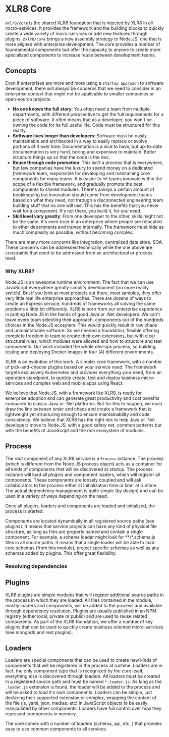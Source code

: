 # XLR8 Core

`@xlr8/core` is the shared XLR8 foundation that is injected by XLR8 in all micro-services. It provides the framework and the building blocks
to quickly create a wide variety of micro-services or add new features through plugins. `@xlr8/core` brings a new assembly strategy to Node.JS, one
that is more aligned with enterprise development. The core provides a number of foundamental components but offer the capacity to anyone to create
more specialized components to increase reuse between development teams. 

## Concepts

Even if enterprises are more and more using a `startup approach` to software development, there will always be concerns that we need to consider in an 
enterprise context that might not be applicable to smaller companies or open-source projects. 

- **No one knows the full story**: You often need a team from multiple departments, with different perpsective to get the full requirements for a piece of software. It often means that as a developer, you won't be owning the code for its full useful life. Code must be structured for this reality. 
- **Software lives longer than developers**: Software must be easily maintainable and architected in a way to easily replace or evolve portions of it over time. Documentation is a nice to have, but up-to-date documentation is very hard, boring and expensive to maintain. Better structure things up so that the code is the doc. 
- **Reuse through code promotion**: This isn't a process that is everywhere, but few companies have the luxury to spend money on a dedicated *framework* team, responsible for developing and maintaining core components for many teams. It is easier to let teams innovate within the scope of a flexible framework, and gradually promote the best components to shared modules. There's always a certain amount of bookkeeping but innovation should come from development teams based on what they need, not through a disconnected engineering team building stuff that no one will use. This has the benefits that you never wait for a component. It's not there, you build it, for you need. 
- **Skill level vary greatly**: From one developer to the other, skills might not be the same. it's even truer in an enterprise where people are relocated to other departments and trained internally. The framework must hide as much complexity as possible, without becoming complex. 

There are many more concerns like integration, centralized data store, SOA. These concerns can be addressed technically while the one above are constraints that need to be addressed from an architectural or process level. 

### Why XLR8? 

Node.JS is an awesome runtime environment. The fact that we can use JavaScript everywhere greatly simplify development (no more reality switch). But if you look at most projects out there, most samples, they offer very little real life enterprise approaches. There are dozens of ways to create an Express service, hundreds of frameworks all solving the same problems a little bit differently. XLR8 is born from our enterprise experience in putting Node.JS in the hands of good Java or .Net developers. We can't leave every team selecting their approach, components out of the hundreds choices in the Node.JS ecosytem. This would quickly result in raw chaos and unmaintanable software. So we needed a foundation, flexible offering complete freedom to team to create their own extensions, but with clear structural rules, which modules were allowed and how to structure and test components. Our work included the whole dev-ops process, so building, testing and deploying Docker images in four (4) different environments. 

XLR8 is an evolution of this work. A simpler core framework, with a number of pick-and-choose plugins based on your service need. The framework targets exclusively Kubernetes and provides everything your need, from an operation standpoint, to quickly create, test and deploy business micro-services and complex web and mobile apps using React. 

We believe that Node.JS, with a framework like XLR8, is ready for enterprise adoption and can generate great productivity and cost benefits compared to classic Java or .Net platforms. But for this to happen, we must draw the line between order and chaos and create a framework that is lightweight yet structuring enough to ensure maintainability and code consistency. We believe that XLR8 has the right mix to help Java or .Net developers move to Node.JS, with a good safety net, common patterns but with the benefits of JavaScript and the rich ecosystem of modules.

## Process

The root component of any XLR8 service is a `Process` instance. The process (which is different from the Node.JS process object) acts as a container for all kinds of components that will be discovered at startup. The process instance will load all plugins and component loaders, which will register all components. These components are loosely coupled and will ask collaborators to the process either at initialization time or later at runtime. The actual dependency management is quite simple (by design) and can be used in a variety of ways depending on the need. 

Once all plugins, loaders and components are loaded and initialized, the process is started. 

Components are located dynamically in all registered source paths (see plugins). It means that service projects can have any kind of physical file structure, as long as files are properly named and contain a single component. For example, a schema loader might look for **/*.schema.js files in all
source paths. it means that a single loader will be able to load core schemas (from this module), project specific schemas as well as any schemas added by plugins. This offer great flexibility. 

### Resolving dependencies



## Plugins

XLR8 plugins are simple modules that will register additional source paths in the process in which they are loaded. All files contained in the module, mostly loaders and components, will be added to the process and available through dependency resolution. Plugins are usually published in an NPM registry (either local, private or public) and are used to reuse related components. As part of the XLR8 foundation, we offer a number of key plugins that can be used to quickly create business oriented micro-services (see mongodb and rest plugins). 

## Loaders

Loaders are special components that can be used to create new kinds of components that will be registered in the process at runtime. Loaders are in fact, the only component type that is recognized by the core itself, everything else is discovered through loaders. All loaders must be created in a registered source path and must be named `*.loader.js`. As long as the `.loader.js` extension is found, the loader will be added to the process and will be asked to load it's own components. Loaders can be simple, just declaring their supported extension or complex, wrapping the content of the file (js, yaml, json, medias, etc) in JavaScript objects to be easily manipulated by other components. Loaders have full control over how they represent components in memory. 

The core comes with a number of loaders (schema, api, etc. ) that provides easy to use common components to all services. 

